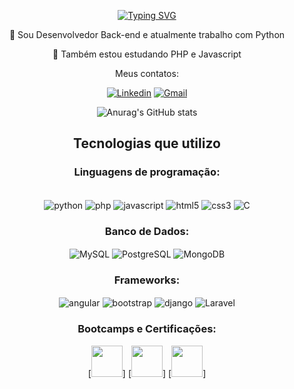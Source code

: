 <p align="center">
  <a href="https://git.io/typing-svg">
    <img src="https://readme-typing-svg.demolab.com?font=Fira+Code&weight=600&size=25&pause=1000&color=ffffff&random=false&width=435&height=40&lines=Olá, Eu sou Felipe Durães!+&#x1F4BB" alt="Typing SVG">
  </a>
</p>

<div align="center">


 💬 Sou Desenvolvedor Back-end e atualmente trabalho com Python

 
 💬 Também estou estudando PHP e Javascript
 

 Meus contatos:


[![Linkedin](https://img.shields.io/badge/LinkedIn-0077B5?style=for-the-badge&logo=linkedin&logoColor=white)](https://www.linkedin.com/in/felipeduraes/)
[![Gmail](https://img.shields.io/badge/Gmail-D14836?style=for-the-badge&logo=gmail&logoColor=white)](mailto:felipebduraes@gmail.com)


![Anurag's GitHub stats](https://github-readme-stats.vercel.app/api?username=felipebduraes&show_icons=true&theme=dracula&locale=pt-br)

## Tecnologias que utilizo

### Linguagens de programação:
<div style="display: inline_block"><br/>
 <img align="center" alt="python" src="https://img.shields.io/badge/python-3670A0?style=for-the-badge&logo=python&logoColor=ffdd54"/>
 <img align="center" alt="php" src="https://img.shields.io/badge/php-%23777BB4.svg?style=for-the-badge&logo=php&logoColor=white"/>
 <img align="center" alt="javascript" src="https://img.shields.io/badge/JavaScript-F7DF1E?style=for-the-badge&logo=javascript&logoColor=black"/>
<img align="center" alt="html5" src="https://img.shields.io/badge/HTML5-E34F26?style=for-the-badge&logo=html5&logoColor=white"/>
<img align="center" alt="css3" src="https://img.shields.io/badge/CSS3-1572B6?style=for-the-badge&logo=css3&logoColor=white"/>
<img align="center" alt="C" src="https://img.shields.io/badge/C-00599C?style=for-the-badge&logo=c&logoColor=white"/>
 
 
 ### Banco de Dados:
 <img align="center" alt="MySQL" src="https://img.shields.io/badge/MySQL-00000F?style=for-the-badge&logo=mysql&logoColor=white"/>
 <img align="center" alt="PostgreSQL" src="https://img.shields.io/badge/PostgreSQL-000?style=for-the-badge&logo=postgresql"/>
 <img align="center" alt="MongoDB" src="https://img.shields.io/badge/MongoDB-%234ea94b.svg?style=for-the-badge&logo=mongodb&logoColor=white"/>

 ### Frameworks:
 <img align="center" alt="angular" src="https://img.shields.io/badge/Angular-E63027?style=for-the-badge&logo=angular&logoColor=white"/>
 <img align="center" alt="bootstrap" src="https://img.shields.io/badge/bootstrap-%238511FA.svg?style=for-the-badge&logo=bootstrap&logoColor=white"/>
 <img align="center" alt="django" src="https://img.shields.io/badge/django-%23092E20.svg?style=for-the-badge&logo=django&logoColor=white"/>
 <img align="center" alt="Laravel" src="https://img.shields.io/badge/laravel-%23FF2D20.svg?style=for-the-badge&logo=laravel&logoColor=white"/>

 ### Bootcamps e Certificações:
 [<img src="https://hermes.dio.me/tracks/9388e8d8-00d5-4007-a7c9-357324fe73fa.png" height="50"></a>]
 [<img src="https://hermes.dio.me/tracks/84b2d685-23f9-4729-9e3c-28cb84a39b38.png" height="50"></a>]
 [<img src="https://hermes.dio.me/tracks/e0b4ad51-a4c7-4e61-a683-c04f6d376e9c.png" height="50"></a>]

 
</div>

